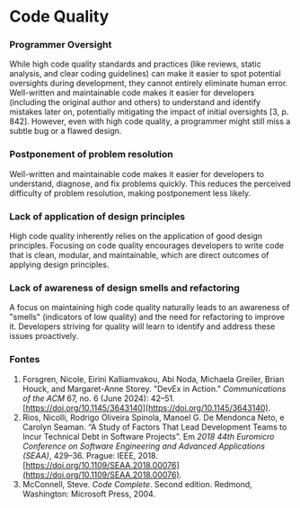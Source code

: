 # Code Quality

### Programmer Oversight
While high code quality standards and practices (like reviews, static analysis, and clear coding guidelines) can make it easier to spot potential oversights during development, they cannot entirely eliminate human error. Well-written and maintainable code makes it easier for developers (including the original author and others) to understand and identify mistakes later on, potentially mitigating the impact of initial oversights [3, p. 842]. However, even with high code quality, a programmer might still miss a subtle bug or a flawed design.

### Postponement of problem resolution
Well-written and maintainable code makes it easier for developers to understand, diagnose, and fix problems quickly. This reduces the perceived difficulty of problem resolution, making postponement less likely.

### Lack of application of design principles
High code quality inherently relies on the application of good design principles. Focusing on code quality encourages developers to write code that is clean, modular, and maintainable, which are direct outcomes of applying design principles.

### Lack of awareness of design smells and refactoring
A focus on maintaining high code quality naturally leads to an awareness of "smells" (indicators of low quality) and the need for refactoring to improve it. Developers striving for quality will learn to identify and address these issues proactively.

### Fontes
1. Forsgren, Nicole, Eirini Kalliamvakou, Abi Noda, Michaela Greiler, Brian Houck, and Margaret-Anne Storey. "DevEx in Action." *Communications of the ACM* 67, no. 6 (June 2024): 42–51. [https://doi.org/10.1145/3643140](https://doi.org/10.1145/3643140).
2. Rios, Nicolli, Rodrigo Oliveira Spinola, Manoel G. De Mendonca Neto, e Carolyn Seaman. “A Study of Factors That Lead Development Teams to Incur Technical Debt in Software Projects”. Em _2018 44th Euromicro Conference on Software Engineering and Advanced Applications (SEAA)_, 429–36. Prague: IEEE, 2018. [https://doi.org/10.1109/SEAA.2018.00076](https://doi.org/10.1109/SEAA.2018.00076).
3. McConnell, Steve. _Code Complete_. Second edition. Redmond, Washington: Microsoft Press, 2004.